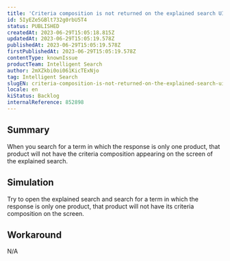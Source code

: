 ```yaml
---
title: 'Criteria composition is not returned on the explained search UI'
id: 5IyEZe5GBlt732g0rbU5T4
status: PUBLISHED
createdAt: 2023-06-29T15:05:18.815Z
updatedAt: 2023-06-29T15:05:19.578Z
publishedAt: 2023-06-29T15:05:19.578Z
firstPublishedAt: 2023-06-29T15:05:19.578Z
contentType: knownIssue
productTeam: Intelligent Search
author: 2mXZkbi0oi061KicTExNjo
tag: Intelligent Search
slugEN: criteria-composition-is-not-returned-on-the-explained-search-ui
locale: en
kiStatus: Backlog
internalReference: 852898
---
```


## Summary


When you search for a term in which the response is only one product, that product will not have the criteria composition appearing on the screen of the explained search.


##

## Simulation


Try to open the explained search and search for a term in which the response is only one product, that product will not have its criteria composition on the screen.


##

## Workaround


N/A





